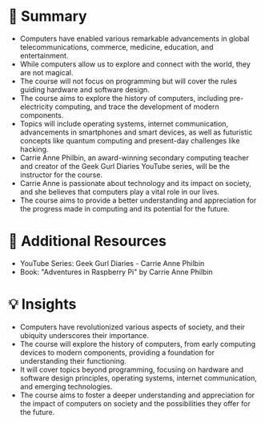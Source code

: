 # 📄 Summary

- Computers have enabled various remarkable advancements in global telecommunications, commerce, medicine, education, and entertainment.
- While computers allow us to explore and connect with the world, they are not magical.
- The course will not focus on programming but will cover the rules guiding hardware and software design.
- The course aims to explore the history of computers, including pre-electricity computing, and trace the development of modern components.
- Topics will include operating systems, internet communication, advancements in smartphones and smart devices, as well as futuristic concepts like quantum computing and present-day challenges like hacking.
- Carrie Anne Philbin, an award-winning secondary computing teacher and creator of the Geek Gurl Diaries YouTube series, will be the instructor for the course.
- Carrie Anne is passionate about technology and its impact on society, and she believes that computers play a vital role in our lives.
- The course aims to provide a better understanding and appreciation for the progress made in computing and its potential for the future.

# 📎 Additional Resources

- YouTube Series: Geek Gurl Diaries - Carrie Anne Philbin
- Book: "Adventures in Raspberry Pi" by Carrie Anne Philbin

# 💡 Insights

- Computers have revolutionized various aspects of society, and their ubiquity underscores their importance.
- The course will explore the history of computers, from early computing devices to modern components, providing a foundation for understanding their functioning.
- It will cover topics beyond programming, focusing on hardware and software design principles, operating systems, internet communication, and emerging technologies.
- The course aims to foster a deeper understanding and appreciation for the impact of computers on society and the possibilities they offer for the future.
